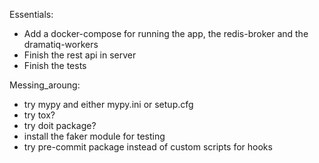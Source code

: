 
Essentials:
- Add a docker-compose for running the app, the redis-broker and the dramatiq-workers
- Finish the rest api in server
- Finish the tests

Messing_aroung:
- try mypy and either mypy.ini or setup.cfg
- try tox?
- try doit package?
- install the faker module for testing
- try pre-commit package instead of custom scripts for hooks
